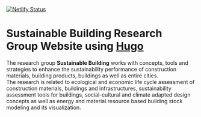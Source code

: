[![Netlify Status](https://api.netlify.com/api/v1/badges/1862fcac-06ca-4df3-a311-0ead34a6bbb4/deploy-status)](https://app.netlify.com/sites/sustainable-building/deploys)
# Sustainable Building  Research Group Website using [Hugo](https://github.com/gohugoio/hugo)

The research group **Sustainable Building** works with concepts, tools and strategies to 
enhance the sustainability performance of construction materials, building products, 
buildings as well as entire cities.  
The research is related to ecological and economic
life cycle assessment of construction materials, buildings and infrastructures, 
sustainability assessment tools for buildings, social-cultural and climate adapted 
design concepts as well as energy and material resource based building stock modeling 
and its visualization.
